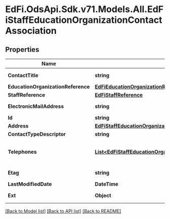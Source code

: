 # EdFi.OdsApi.Sdk.v71.Models.All.EdFiStaffEducationOrganizationContactAssociation

## Properties

Name | Type | Description | Notes
------------ | ------------- | ------------- | -------------
**ContactTitle** | **string** | The title of the contact in the context of the education organization. | 
**EducationOrganizationReference** | [**EdFiEducationOrganizationReference**](EdFiEducationOrganizationReference.md) |  | 
**StaffReference** | [**EdFiStaffReference**](EdFiStaffReference.md) |  | 
**ElectronicMailAddress** | **string** | The email for the contact associated with the education organization. | 
**Id** | **string** |  | [optional] 
**Address** | [**EdFiStaffEducationOrganizationContactAssociationAddress**](EdFiStaffEducationOrganizationContactAssociationAddress.md) |  | [optional] 
**ContactTypeDescriptor** | **string** | Indicates the type for the contact information. | [optional] 
**Telephones** | [**List&lt;EdFiStaffEducationOrganizationContactAssociationTelephone&gt;**](EdFiStaffEducationOrganizationContactAssociationTelephone.md) | An unordered collection of staffEducationOrganizationContactAssociationTelephones. The optional telephone for the contact associated with the education organization. | [optional] 
**Etag** | **string** | A unique system-generated value that identifies the version of the resource. | [optional] 
**LastModifiedDate** | **DateTime** | The date and time the resource was last modified. | [optional] 
**Ext** | **Object** | Extensions to the StaffEducationOrganizationContactAssociation entity. | [optional] 

[[Back to Model list]](../../README.md#documentation-for-models) [[Back to API list]](../../README.md#documentation-for-api-endpoints) [[Back to README]](../../README.md)

